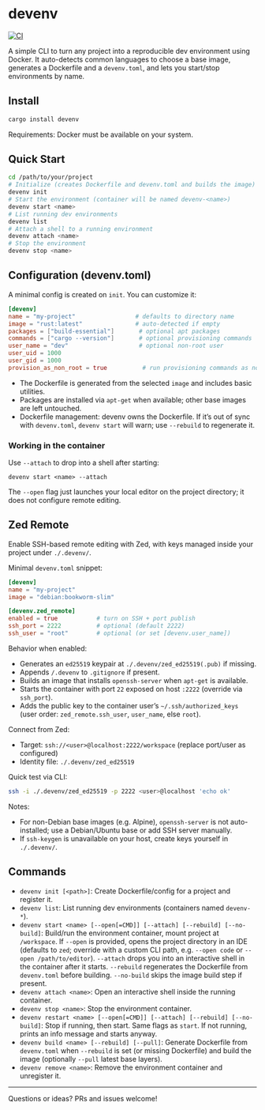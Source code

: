 # devenv

[![CI](https://github.com/petehayes102/devenv/actions/workflows/ci.yml/badge.svg)](https://github.com/petehayes102/devenv/actions/workflows/ci.yml)

A simple CLI to turn any project into a reproducible dev environment using Docker. It auto-detects common languages to choose a base image, generates a Dockerfile and a `devenv.toml`, and lets you start/stop environments by name.

## Install

```sh
cargo install devenv
```

Requirements: Docker must be available on your system.

## Quick Start

```sh
cd /path/to/your/project
# Initialize (creates Dockerfile and devenv.toml and builds the image)
devenv init
# Start the environment (container will be named devenv-<name>)
devenv start <name>
# List running dev environments
devenv list
# Attach a shell to a running environment
devenv attach <name>
# Stop the environment
devenv stop <name>
```

## Configuration (devenv.toml)
A minimal config is created on `init`. You can customize it:

```toml
[devenv]
name = "my-project"                 # defaults to directory name
image = "rust:latest"               # auto-detected if empty
packages = ["build-essential"]       # optional apt packages
commands = ["cargo --version"]       # optional provisioning commands
user_name = "dev"                    # optional non-root user
user_uid = 1000
user_gid = 1000
provision_as_non_root = true          # run provisioning commands as non-root user (if available)
```

- The Dockerfile is generated from the selected `image` and includes basic utilities.
- Packages are installed via `apt-get` when available; other base images are left untouched.
- Dockerfile management: devenv owns the Dockerfile. If it’s out of sync with `devenv.toml`, `devenv start` will warn; use `--rebuild` to regenerate it.

### Working in the container

Use `--attach` to drop into a shell after starting:

```
devenv start <name> --attach
```

The `--open` flag just launches your local editor on the project directory; it does not configure remote editing.

## Zed Remote
Enable SSH-based remote editing with Zed, with keys managed inside your project under `./.devenv/`.

Minimal `devenv.toml` snippet:

```toml
[devenv]
name = "my-project"
image = "debian:bookworm-slim"

[devenv.zed_remote]
enabled = true           # turn on SSH + port publish
ssh_port = 2222          # optional (default 2222)
ssh_user = "root"        # optional (or set [devenv.user_name])
```

Behavior when enabled:
- Generates an `ed25519` keypair at `./.devenv/zed_ed25519(.pub)` if missing.
- Appends `/.devenv` to `.gitignore` if present.
- Builds an image that installs `openssh-server` when `apt-get` is available.
- Starts the container with port `22` exposed on host `:2222` (override via `ssh_port`).
- Adds the public key to the container user’s `~/.ssh/authorized_keys` (user order: `zed_remote.ssh_user`, `user_name`, else `root`).

Connect from Zed:
- Target: `ssh://<user>@localhost:2222/workspace` (replace port/user as configured)
- Identity file: `./.devenv/zed_ed25519`

Quick test via CLI:

```sh
ssh -i ./.devenv/zed_ed25519 -p 2222 <user>@localhost 'echo ok'
```

Notes:
- For non-Debian base images (e.g. Alpine), `openssh-server` is not auto-installed; use a Debian/Ubuntu base or add SSH server manually.
- If `ssh-keygen` is unavailable on your host, create keys yourself in `./.devenv/`.

## Commands
- `devenv init [<path>]`: Create Dockerfile/config for a project and register it.
- `devenv list`: List running dev environments (containers named `devenv-*`).
- `devenv start <name> [--open[=CMD]] [--attach] [--rebuild] [--no-build]`: Build/run the environment container, mount project at `/workspace`. If `--open` is provided, opens the project directory in an IDE (defaults to `zed`; override with a custom CLI path, e.g. `--open code` or `--open /path/to/editor`). `--attach` drops you into an interactive shell in the container after it starts. `--rebuild` regenerates the Dockerfile from `devenv.toml` before building. `--no-build` skips the image build step if present.
- `devenv attach <name>`: Open an interactive shell inside the running container.
- `devenv stop <name>`: Stop the environment container.
- `devenv restart <name> [--open[=CMD]] [--attach] [--rebuild] [--no-build]`: Stop if running, then start. Same flags as `start`. If not running, prints an info message and starts anyway.
- `devenv build <name> [--rebuild] [--pull]`: Generate Dockerfile from `devenv.toml` when `--rebuild` is set (or missing Dockerfile) and build the image (optionally `--pull` latest base layers).
- `devenv remove <name>`: Remove the environment container and unregister it.

---

Questions or ideas? PRs and issues welcome!
